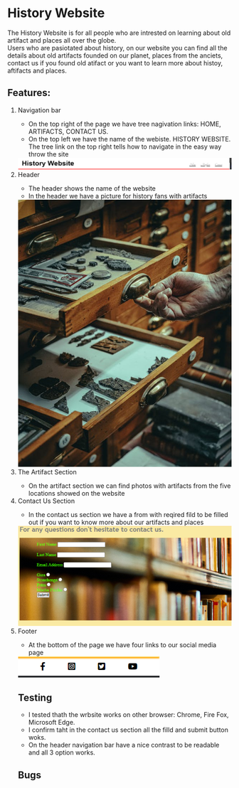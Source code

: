 # History Website

The History Website is for all people who are intrested on learning about old artifact and places all over the globe.<br>
Users who are pasiotated about history, on our website you can find all the details about old artifacts founded on our planet, places from the anciets, contact us if you found old atifact or you want to learn more about histoy, aftifacts and places.
    
    

## Features:
<ol>
<li>Navigation bar</li>
  
  <ul>
  <li>On the top right of the page we have tree nagivation links: HOME, ARTIFACTS, CONTACT US.</li>
  <li>On the top left we have the name of the webiste. HISTORY WEBSITE.
    The tree link on the top right tells how to navigate in the easy way throw the site</li>
    </ul>
 <img src="images/Screenshot header.png">
 <li>Header</li>
  <ul>
  <li>The header shows the name of the website</li>
  <li>In the header we have a picture for history fans with artifacts</li>
  </ul>
  <img src="images/free-photo-of-old-artisan-showing-vintage-and-antique-artifacts-in-wooden-drawers.jpeg">
  <li>The Artifact Section</li>
  <ul>
  <li>On the artifact section we can find photos with artifacts from the five locations showed on the website</li>
  </ul>
  <li>Contact Us Section</li>
  <ul>
  <li>In the contact us section we have a from with reqired fild to be filled out if you want to know more about our artifacts and places</li>
  </ul>
  <img src="images/Screenshotcontact.png">
  <li>Footer</li>
  <ul>
  <li>At the bottom of the page we have four links to our social media page</li>
  </ul>
  <img src="images/Screenshotfooter.png">
  
  ## Testing
  <ul>
  <li>I tested thath the wrbsite works on other browser: Chrome, Fire Fox, Microsoft Edge. </li>
  <li>I confirm taht in the contact us section all the filld and submit button woks.</li>
  <li>On the header navigation bar have a nice contrast to be readable and all 3 option works.</li>
  </ul>
  
  ## Bugs
  
  
